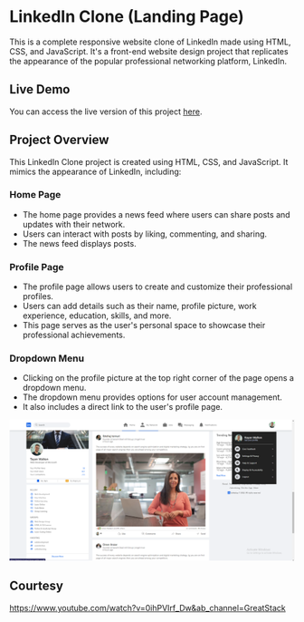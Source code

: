 # LinkedIn Clone (Landing Page)

This is a complete responsive website clone of LinkedIn made using HTML, CSS, and JavaScript. It's a front-end website design project that replicates the appearance of the popular professional networking platform, LinkedIn.

## Live Demo

You can access the live version of this project [here](https://linkedincloneby1zhann.netlify.app/).

## Project Overview

This LinkedIn Clone project is created using HTML, CSS, and JavaScript. It mimics the appearance of LinkedIn, including:

### Home Page

- The home page provides a news feed where users can share posts and updates with their network.
- Users can interact with posts by liking, commenting, and sharing.
- The news feed displays posts.

### Profile Page

- The profile page allows users to create and customize their professional profiles.
- Users can add details such as their name, profile picture, work experience, education, skills, and more.
- This page serves as the user's personal space to showcase their professional achievements.

### Dropdown Menu

- Clicking on the profile picture at the top right corner of the page opens a dropdown menu.
- The dropdown menu provides options for user account management.
- It also includes a direct link to the user's profile page.

![LinkedIn Clone Screenshot](images/iteration.png)

## Courtesy
<https://www.youtube.com/watch?v=0ihPVIrf_Dw&ab_channel=GreatStack>

